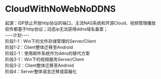 # CloudWithNoWebNoDDNS  
起源：ISP禁止开放http协议的端口，主流NAS系统和开源Cloud、视频管理播放软件都基于http协议；动态ip无法获得ddns域名备案；  
----计划----  
阶段1-1：Win下的文件存储管理的Server/Client  
阶段1-2：Client整体迁移至Android  
阶段2-1：使用邮件系统作为ddns的替代方案  
阶段3-1：Win下的视频服务Server/Client  
阶段3-2：Client整体迁移至Android  
阶段4：Server整体语言迁移或容器化  
